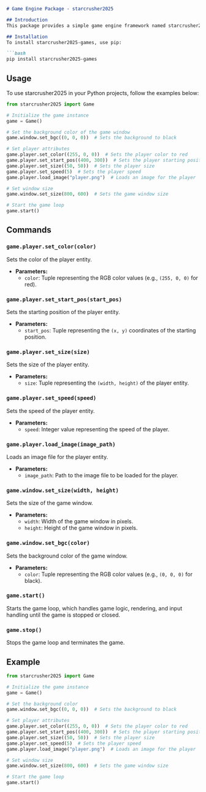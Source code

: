```markdown
# Game Engine Package - starcrusher2025

## Introduction
This package provides a simple game engine framework named starcrusher2025. It allows developers to create 2D games using Pygame by providing essential functionalities such as managing the game window, controlling player entities, handling input, and rendering.

## Installation
To install starcrusher2025-games, use pip:

```bash
pip install starcrusher2025-games
```

## Usage
To use starcrusher2025 in your Python projects, follow the examples below:

```python
from starcrusher2025 import Game

# Initialize the game instance
game = Game()

# Set the background color of the game window
game.window.set_bgc((0, 0, 0))  # Sets the background to black

# Set player attributes
game.player.set_color((255, 0, 0))  # Sets the player color to red
game.player.set_start_pos((400, 300))  # Sets the player starting position
game.player.set_size((50, 50))  # Sets the player size
game.player.set_speed(5)  # Sets the player speed
game.player.load_image("player.png")  # Loads an image for the player

# Set window size
game.window.set_size(800, 600)  # Sets the game window size

# Start the game loop
game.start()
```

## Commands

### `game.player.set_color(color)`
Sets the color of the player entity.

- **Parameters:**
  - `color`: Tuple representing the RGB color values (e.g., `(255, 0, 0)` for red).

### `game.player.set_start_pos(start_pos)`
Sets the starting position of the player entity.

- **Parameters:**
  - `start_pos`: Tuple representing the `(x, y)` coordinates of the starting position.

### `game.player.set_size(size)`
Sets the size of the player entity.

- **Parameters:**
  - `size`: Tuple representing the `(width, height)` of the player entity.

### `game.player.set_speed(speed)`
Sets the speed of the player entity.

- **Parameters:**
  - `speed`: Integer value representing the speed of the player.

### `game.player.load_image(image_path)`
Loads an image file for the player entity.

- **Parameters:**
  - `image_path`: Path to the image file to be loaded for the player.

### `game.window.set_size(width, height)`
Sets the size of the game window.

- **Parameters:**
  - `width`: Width of the game window in pixels.
  - `height`: Height of the game window in pixels.

### `game.window.set_bgc(color)`
Sets the background color of the game window.

- **Parameters:**
  - `color`: Tuple representing the RGB color values (e.g., `(0, 0, 0)` for black).

### `game.start()`
Starts the game loop, which handles game logic, rendering, and input handling until the game is stopped or closed.

### `game.stop()`
Stops the game loop and terminates the game.

## Example
```python
from starcrusher2025 import Game

# Initialize the game instance
game = Game()

# Set the background color
game.window.set_bgc((0, 0, 0))  # Sets the background to black

# Set player attributes
game.player.set_color((255, 0, 0))  # Sets the player color to red
game.player.set_start_pos((400, 300))  # Sets the player starting position
game.player.set_size((50, 50))  # Sets the player size
game.player.set_speed(5)  # Sets the player speed
game.player.load_image("player.png")  # Loads an image for the player

# Set window size
game.window.set_size(800, 600)  # Sets the game window size

# Start the game loop
game.start()
```